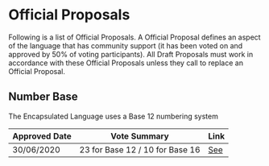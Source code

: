 # Official Proposals

Following is a list of Official Proposals. A Official Proposal defines an aspect of the language that has community support (it has been voted on and approved by 50% of voting participants). All Draft Proposals must work in accordance with these Official Proposals unless they call to replace an Official Proposal. 

## Number Base

The Encapsulated Language uses a Base 12 numbering system

| Approved Date     | Vote Summary | Link                                                                                                    |
| ------------- | :-----------: | ------------------------------------------------------------------------------------------------------- |
| 30/06/2020    |     23 for Base 12 / 10 for Base 16      | [See](https://www.reddit.com/r/EncapsulatedLanguage/comments/hg350n/base_12_or_base_16/) |

